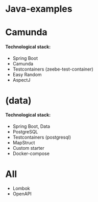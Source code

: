 # Java-examples

# Camunda
#### Technological stack:
 - Spring Boot
 - Camunda
 - Testcontainers (zeebe-test-container)
 - Easy Random
 - AspectJ

# (data)
#### Technological stack:
- Spring Boot, Data
- PostgreSQL
- Testcontainers (postgresql)
- MapStruct
- Custom starter
- Docker-compose

# All
- Lombok
- OpenAPI
